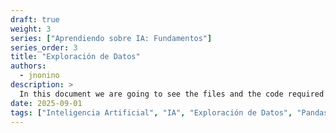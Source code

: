 ```yaml
---
draft: true
weight: 3
series: ["Aprendiendo sobre IA: Fundamentos"]
series_order: 3
title: "Exploración de Datos"
authors:
  - jnonino
description: >
  In this document we are going to see the files and the code required to implement our first AI Chatbot. We are going to use Python, some HTML, Open AI and Flask.
date: 2025-09-01
tags: ["Inteligencia Artificial", "IA", "Exploración de Datos", "Pandas"]
---
```

